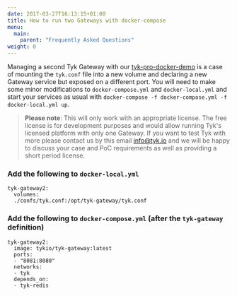 ```yaml
---
date: 2017-03-27T16:13:15+01:00
title: How to run two Gateways with docker-compose
menu:
  main:
    parent: "Frequently Asked Questions"
weight: 0 
---
```



Managing a second Tyk Gateway with our [tyk-pro-docker-demo](/docs/getting-started/installation/with-tyk-on-premise/docker/docker-pro-demo/docker-pro-demo/) is a case of mounting the `tyk.conf` file into a new volume and declaring a new Gateway service but exposed on a different port.
You will need to make some minor modifications to `docker-compose.yml` and `docker-local.yml` and start your services as usual with `docker-compose -f docker-compose.yml -f docker-local.yml up`.


> **Please note**: This will only work with an appropriate license. The free license is for development purposes and would allow running Tyk's licensed platform with only one Gateway. If you want to test Tyk with more please contact us by this email   <info@tyk.io> and we will be happy to discuss your case and PoC requirements as well as providing a short period license.



### Add the following to `docker-local.yml`

```
tyk-gateway2:
  volumes:
  ./confs/tyk.conf:/opt/tyk-gateway/tyk.conf
```

### Add the following to `docker-compose.yml` (after the `tyk-gateway` definition)

```
tyk-gateway2:
  image: tykio/tyk-gateway:latest
  ports:
  - "8081:8080"
  networks:
  - tyk
  depends_on:
  - tyk-redis
```
